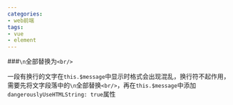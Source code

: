 ```yaml
---
categories:
- web前端
tags:
- vue
- element
---
```


###`\n`全部替换为`<br/>`

一段有换行的文字在`this.$message`中显示时格式会出现混乱，换行符不起作用，需要先将文字段落中的`\n`全部替换`<br/>`，再在`this.$message`中添加`dangerouslyUseHTMLString: true`属性

